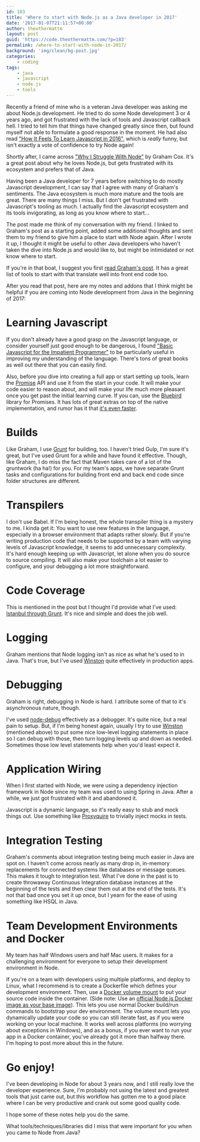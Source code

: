 ```yaml
---
id: 183
title: 'Where to start with Node.js as a Java developer in 2017'
date: '2017-01-07T21:11:57+00:00'
author: theothermattm
layout: post
guid: 'https://code.theothermattm.com/?p=183'
permalink: /where-to-start-with-node-in-2017/
background: 'img/clean/bg-post.jpg'
categories:
    - coding
tags:
    - java
    - javascript
    - node.js
    - tools
---
```


<p>Recently a friend of mine who is a veteran Java developer was asking me about Node.js development.  He tried to do some Node development 3 or 4 years ago, and got frustrated with the lack of tools and Javascript callback hell.     I tried to tell him that things have changed greatly since then, but found myself not able to formulate a good response in the moment.  He had also read <a href="https://hackernoon.com/how-it-feels-to-learn-javascript-in-2016-d3a717dd577f">"How It Feels To Learn Javascript in 2016"</a>, which is <em>really</em> funny, but isn't exactly a vote of confidence to try Node again!</p>

<p>Shortly after, I came across <a href="https://dev.to/grahamcox82/why-i-struggle-with-node">"Why I Struggle With Node"</a> by Graham Cox.  It's a great post about why he loves Node.js, but gets frustrated with its ecosystem and prefers that of Java.  </p>

<p>Having been a Java developer for 7 years before switching to do mostly Javascript development, I can say that I agree with many of Graham's sentiments.  The Java ecosystem is much more mature and the tools are great. There are many things I miss. But I don't get frustrated with Javascript's tooling as much.  I actually find the Javascript ecosystem and its tools invigorating, as long as you know where to start...</p>

<p>The post made me think of my conversation with my friend.  I linked to Graham's post as a starting point, added some additional thoughts and sent them to my friend to give him a place to start with Node again.  After I wrote it up, I thought it might be useful to other Java developers who haven't taken the dive into Node.js and would like to, but might be intimidated or not know where to start.</p>

<p>If you're in that boat, I suggest you first <a href="https://dev.to/grahamcox82/why-i-struggle-with-node">read Graham's post</a>. It has a great list of tools to start with that translate well into front end code too.  </p>

<p>After you read that post, here are my notes and addons that I think might be helpful if you are coming into Node development from Java in the beginning of 2017:</p>

<h1 id="learningjavascript">Learning Javascript</h1>

<p>If you don't already have a good grasp on the Javascript language, or consider yourself just good enough to be dangerous, I found <a href="http://www.2ality.com/2013/06/basic-javascript.html">"Basic Javascript for the Impatient Programmer"</a> to be particularly useful in improving my understanding of the language.  There's tons of great books as well out there that you can easily find.</p>

<p>Also, before you dive into creating a full app or start setting up tools, learn the <a href="https://spring.io/understanding/javascript-promises">Promise</a> API and use it from the start in your code.  It will make your code easier to reason about, and will make your life much more pleasant once you get past the initial learning curve.  If you can, use the <a href="http://bluebirdjs.com/">Bluebird</a> library for Promises.  It has lots of great extras on top of the native implementation, and rumor has it that <a href="http://stackoverflow.com/a/34961040/288935">it's even faster</a>.</p>

<h1 id="building">Builds</h1>

<p>Like Graham, I use <a href="http://gruntjs.com/">Grunt</a> for building, too. I haven't tried Gulp, I'm sure it's great, but I've used Grunt for a while and have found it effective.  Though, like Graham, I do miss the fact that Maven takes care of a lot of the gruntwork (ha ha!) for you.  For my team's apps, we have separate Grunt tasks and configurations for building front end and back end code since folder structures are different.</p>

<h1 id="transpilers">Transpilers</h1>

<p>I don't use Babel. If I'm being honest, the whole transpiler thing is a mystery to me. I kinda get it: You want to use new features in the language, especially in a browser environment that adapts rather slowly.  But if you're writing production code that needs to be supported by a team with varying levels of Javascript knowledge, it seems to add unnecessary complexity. It's hard enough keeping up with Javascript, let alone when you do source to source compiling.  It will also make your toolchain a lot easier to configure, and your debugging a lot more straightforward.</p>

<h1 id="codecoverage">Code Coverage</h1>

<p>This is mentioned in the post but I thought I'd provide what I've used:  <a href="https://github.com/taichi/grunt-istanbul">Istanbul through Grunt</a>.  It's nice and simple and does the job well.</p>

<h1 id="logging">Logging</h1>

<p>Graham mentions that Node logging isn't as nice as what he's used to in Java.  That's true, but I've used <a href="https://github.com/winstonjs/winston">Winston</a> quite effectively in production apps.</p> 

<h1 id="debugging">Debugging</h1>

<p>Graham is right, debugging in Node is hard. I attribute some of that to it's asynchronous nature, though. </p>

<p>I've used <a href="https://www.npmjs.com/package/node-debug">node-debug</a> effectively as a debugger. It's quite nice, but a real pain to setup. But, if I'm being honest again, usually I try to use <a href="https://github.com/winstonjs/winston">Winston</a> (mentioned above) to put some nice low-level logging statements in place so I can debug with those, then turn logging levels up and down as needed.  Sometimes those low level statements help when you'd least expect it.</p>

<h1 id="applicationwiring">Application Wiring</h1>

<p>When I first started with Node, we were using a dependency injection framework in Node since my team was used to using Spring in Java.  After a while, we just got frustrated with it and abandoned it.</p>

<p>Javascript is a dynamic language, so it's really easy to stub and mock things out.  Use something like <a href="https://www.npmjs.com/package/proxyquire">Proxyquire</a> to trivially inject mocks in tests.</p>

<h1 id="integrationtesting">Integration Testing</h1>

<p>Graham's comments about integration testing being much easier in Java are spot on. I haven't come across nearly as many drop in, in-memory replacements for connected systems like databases or message queues.  This makes it tough to integration test.  What I've done in the past is to create throwaway Continuous Integration database instances at the beginning of the tests and then clear them out at the end of the tests.  It's not that bad once you set it up once, but I yearn for the ease of using something like HSQL in Java.</p>

<h1 id="developmentenvironmentsanddocker">Team Development Environments and Docker</h1>

<p>My team has half Windows users and half Mac users.  It makes for a challenging environment for everyone to setup their development environment in Node.  </p>

<p>If you're on a team with developers using multiple platforms, and deploy to Linux, what I recommend is to create a Dockerfile which defines your development environment. Then, use a <a href="https://docs.docker.com/engine/tutorials/dockervolumes/">Docker volume mount</a> to put your source code inside the container. (Side note:  Use an <a href="https://hub.docker.com/_/node/">official Node.js Docker image as your base image</a>). This lets you use normal Docker build/run commands to bootstrap your dev environment.  The volume mount lets you dynamically update your code so you can still iterate fast, as if you were working on your local machine.  It works well across platforms (no worrying about exceptions in Windows), and as a bonus, if you ever want to run your app in a Docker container, you've already got it more than halfway there.  I'm hoping to post more about this in the future.</p>

<h1 id="goenjoy">Go enjoy!</h1>

<p>I've been developing in Node for about 3 years now, and I still really love the developer experience.  Sure, I'm probably not using the latest and greatest tools that just came out, but this workflow has gotten me to a good place where I can be very productive and crank out some good quality code.</p>

<p>I hope some of these notes help you do the same.  </p>

<p>What tools/techniques/libraries did I miss that were important for you when you came to Node from Java?</p>